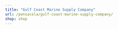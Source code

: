 ```yaml
---
title: "Gulf Coast Marine Supply Company"
url: /pensacola/gulf-coast-marine-supply-company/
shop: shop
---
```

